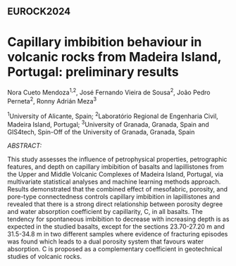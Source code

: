 ## EUROCK2024
# Capillary imbibition behaviour in volcanic rocks from Madeira Island, Portugal: preliminary results

Nora Cueto Mendoza<sup>1,2</sup>, José Fernando Vieira de Sousa<sup>2</sup>, João Pedro Perneta<sup>2</sup>, Ronny Adrián Meza<sup>3</sup>

<sup>1</sup>University of Alicante, Spain; <sup>2</sup>Laboratório Regional de Engenharia Civil, Madeira Island, Portugal; <sup>3</sup>University of Granada, Granada, Spain and GIS4tech, Spin-Off of the University of Granada, Granada, Spain

*ABSTRACT:*

This study assesses the influence of petrophysical properties, petrographic features, and depth on capillary imbibition of basalts and lapillistones from the Upper and Middle Volcanic Complexes of Madeira Island, Portugal, via multivariate statistical analyses and machine learning methods approach. Results demonstrated that the combined effect of mesofabric, porosity, and pore-type connectedness controls capillary imbibition in lapillistones and revealed that there is a strong direct relationship between porosity degree and water absorption coefficient by capillarity, C, in all basalts. The tendency for spontaneous imbibition to decrease with increasing depth is as expected in the studied basalts, except for the sections 23.70-27.20 m and 31.5-34.8 m in two different samples where evidence of fracturing episodes was found which leads to a dual porosity system that favours water absorption. C is proposed as a complementary coefficient in geotechnical studies of volcanic rocks.
